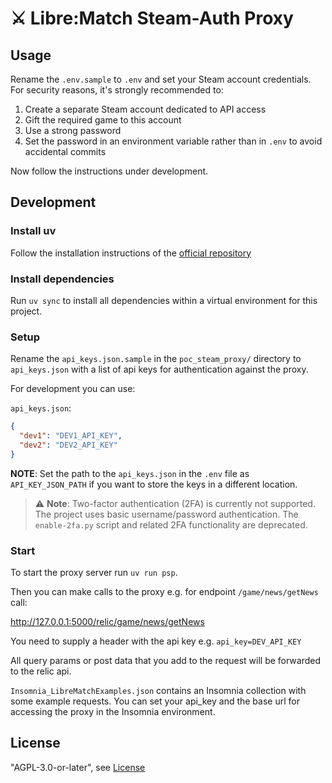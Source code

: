 # ⚔️ Libre:Match Steam-Auth Proxy

## Usage

Rename the `.env.sample` to `.env` and set your Steam account credentials.
For security reasons, it's strongly recommended to:

1. Create a separate Steam account dedicated to API access
2. Gift the required game to this account
3. Use a strong password
4. Set the password in an environment variable rather than in `.env` to avoid accidental commits

Now follow the instructions under development.

## Development

### Install uv

Follow the installation instructions of the [official repository](https://github.com/astral-sh/uv/?tab=readme-ov-file#installation)

### Install dependencies

Run `uv sync` to install all dependencies within a virtual environment for this project.

### Setup

Rename the `api_keys.json.sample` in the `poc_steam_proxy/` directory to `api_keys.json` with a list of api keys for authentication against the proxy.

For development you can use:

`api_keys.json`:

```json
{
  "dev1": "DEV1_API_KEY",
  "dev2": "DEV2_API_KEY"
}
```

**NOTE**: Set the path to the `api_keys.json` in the `.env` file as `API_KEY_JSON_PATH` if you want to store the keys in a different location.

> ⚠️ **Note**: Two-factor authentication (2FA) is currently not supported.
> The project uses basic username/password authentication.
> The `enable-2fa.py` script and related 2FA functionality are deprecated.

### Start

To start the proxy server run `uv run psp`.

Then you can make calls to the proxy e.g. for endpoint `/game/news/getNews` call:

<http://127.0.0.1:5000/relic/game/news/getNews>

You need to supply a header with the api key e.g. `api_key=DEV_API_KEY`

All query params or post data that you add to the request will be forwarded to the relic api.

`Insomnia_LibreMatchExamples.json` contains an Insomnia collection with some example requests. You can set your
api_key and the base url for accessing the proxy in the Insomnia environment.

## License

"AGPL-3.0-or-later", see [License](./LICENSE.md)
